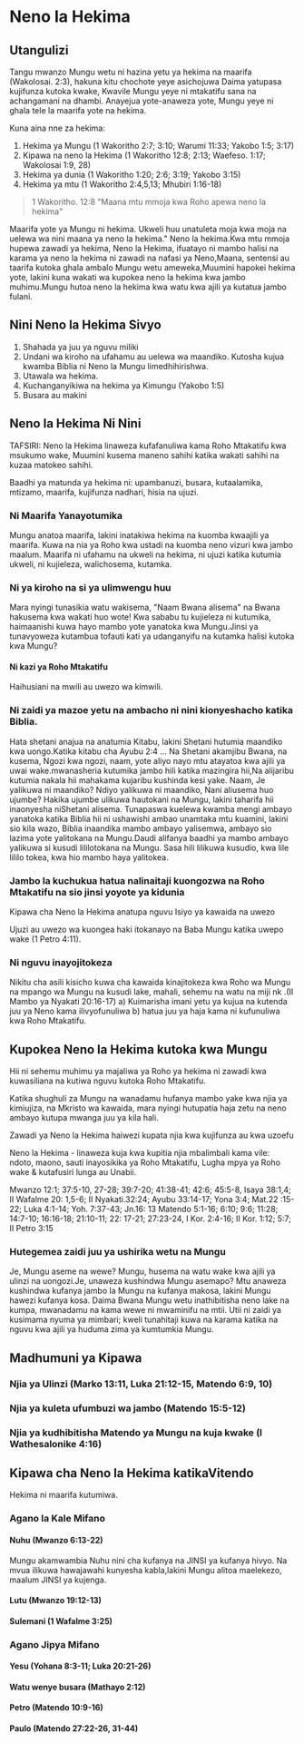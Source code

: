 # Neno la Hekima

## Utangulizi

Tangu mwanzo Mungu wetu ni hazina yetu ya hekima na maarifa (Wakolosai. 2:3), hakuna kitu chochote yeye asichojuwa Daima yatupasa kujifunza kutoka kwake, Kwavile Mungu yeye ni mtakatifu sana na achangamani na dhambi. Anayejua yote-anaweza yote, Mungu yeye ni ghala tele la maarifa yote na hekima.

Kuna aina nne za hekima:

1. Hekima ya Mungu (1 Wakoritho 2:7; 3:10; Warumi 11:33; Yakobo 1:5; 3:17)
2. Kipawa na neno la Hekima (1 Wakoritho 12:8; 2:13; Waefeso. 1:17; Wakolosai 1:9, 28)
3. Hekima ya dunia (1 Wakoritho 1:20; 2:6; 3:19; Yakobo 3:15)
4. Hekima ya mtu (1 Wakoritho 2:4,5,13; Mhubiri 1:16-18)

> 1 Wakoritho. 12:8 "Maana mtu mmoja kwa Roho apewa neno la hekima"

Maarifa yote ya Mungu ni hekima. Ukweli huu unatuleta moja kwa moja na uelewa wa nini maana ya neno la hekima." Neno la hekima.Kwa mtu mmoja hupewa zawadi ya hekima, Neno la Hekima, ifuatayo ni mambo halisi na karama ya neno la hekima ni zawadi na nafasi ya Neno,Maana, sentensi au taarifa kutoka ghala ambalo Mungu wetu ameweka,Muumini hapokei hekima yote, lakini kuna wakati wa kupokea neno la hekima kwa jambo muhimu.Mungu hutoa neno la hekima kwa watu kwa ajili ya kutatua jambo fulani.

## Nini Neno la Hekima Sivyo

1. Shahada ya juu ya nguvu miliki
2. Undani wa kiroho na ufahamu au uelewa wa maandiko. Kutosha kujua kwamba Biblia ni Neno la Mungu limedhihirishwa.
3. Utawala wa hekima.
4. Kuchanganyikiwa na hekima ya Kimungu (Yakobo 1:5)
5. Busara au makini

## Neno la Hekima Ni Nini

TAFSIRI: Neno la Hekima linaweza kufafanuliwa kama Roho Mtakatifu kwa msukumo wake, Muumini kusema maneno sahihi katika wakati sahihi na kuzaa matokeo sahihi.

Baadhi ya matunda ya hekima ni: upambanuzi, busara, kutaalamika, mtizamo, maarifa, kujifunza nadhari, hisia na ujuzi.

### Ni Maarifa Yanayotumika

Mungu anatoa maarifa, lakini inatakiwa hekima na kuomba kwaajili ya maarifa. Kuwa na nia ya Roho kwa ustadi na kuomba neno vizuri kwa jambo maalum. Maarifa ni ufahamu na ukweli na hekima, ni ujuzi katika kutumia ukweli, ni kujieleza, walichosema, kutamka.

### Ni ya kiroho na si ya ulimwengu huu

Mara nyingi tunasikia watu wakisema, "Naam Bwana alisema" na Bwana hakusema kwa wakati huo wote! Kwa sababu tu kujieleza ni kutumika, haimaanishi kuwa hayo mambo yote yanatoka kwa Mungu.Jinsi ya tunavyoweza kutambua tofauti kati ya udanganyifu na kutamka halisi kutoka kwa Mungu?

#### Ni kazi ya Roho Mtakatifu

Haihusiani na mwili au uwezo wa kimwili.

### Ni zaidi ya mazoe yetu na ambacho ni nini kionyeshacho katika Biblia.

Hata shetani anajua na anatumia Kitabu, lakini Shetani hutumia maandiko kwa uongo.Katika kitabu cha Ayubu 2:4 ... Na Shetani akamjibu Bwana, na kusema, Ngozi kwa ngozi, naam, yote aliyo nayo mtu atayatoa kwa ajili ya uwai wake.mwanasheria kutumika jambo hili katika mazingira hii,Na alijaribu kutumia nakala hii mahakama kujaribu kushinda kesi yake. Naam, Je yalikuwa ni maandiko? Ndiyo yalikuwa ni maandiko, Nani aliusema huo ujumbe? Hakika ujumbe ulikuwa hautokani na Mungu, lakini taharifa hii inaonyesha niShetani alisema. Tunapaswa kuelewa kwamba mengi ambayo yanatoka katika Biblia hii ni ushawishi ambao unamtaka mtu kuamini, lakini sio kila wazo, Biblia inaandika mambo ambayo yalisemwa, ambayo sio lazima yote yalitokana na Mungu.Daudi alifanya baadhi ya mambo ambayo yalikuwa si ​kusudi lililotokana na Mungu. Sasa hili lilikuwa kusudio, kwa lile lililo tokea, kwa hio mambo haya yalitokea.

### Jambo la kuchukua hatua nalinaitaji kuongozwa na Roho Mtakatifu na sio jinsi yoyote ya kidunia

Kipawa cha Neno la Hekima anatupa nguvu Isiyo ya kawaida na uwezo

Ujuzi au uwezo wa kuongea haki itokanayo na Baba Mungu katika uwepo wake (1 Petro 4:11).

### Ni nguvu inayojitokeza

Nikitu cha asili kisicho kuwa cha kawaida kinajitokeza kwa Roho wa Mungu na mpango wa Mungu na kusudi lake, mahali, sehemu na watu na miji nk .(II Mambo ya Nyakati 20:16-17) a) Kuimarisha imani yetu ya kujua na kutenda juu ya Neno kama ilivyofunuliwa b) hatua juu ya haja kama ni kufunuliwa kwa Roho Mtakatifu.

## Kupokea Neno la Hekima kutoka kwa Mungu

Hii ni sehemu muhimu ya majaliwa ya Roho ya hekima ni zawadi kwa kuwasiliana na kutiwa nguvu kutoka Roho Mtakatifu.

Katika shughuli za Mungu na wanadamu hufanya mambo yake kwa njia ya kimiujiza, na Mkristo wa kawaida, mara nyingi hutupatia haja zetu na neno ambayo kutupa mwanga juu ya kila hali.

Zawadi ya Neno la Hekima haiwezi kupata njia kwa kujifunza au kwa uzoefu

Neno la Hekima - linaweza kuja kwa kupitia njia mbalimbali kama vile: ndoto, maono, sauti inayosikika ya Roho Mtakatifu, Lugha mpya ya Roho wake & kutafusiri lunga au Unabii.

Mwanzo 12:1; 37:5-10, 27-28; 39:7-20; 41:38-41; 42:6; 45:5-8, Isaya 38:1,4; II Wafalme 20: 1,5-6; II Nyakati.32:24; Ayubu 33:14-17; Yona 3:4; Mat.22 :15-22; Luka 4:1-14; Yoh. 7:37-43; Jn.16: 13 Matendo 5:1-16; 6:10; 9:6; 11:28; 14:7-10; 16:16-18; 21:10-11; 22: 17-21; 27:23-24, I Kor. 2:4-16; II Kor. 1:12; 5:7; II Petro 3:15

### Hutegemea zaidi juu ya ushirika wetu na Mungu

Je, Mungu aseme na wewe? Mungu, husema na watu wake kwa ajili ya ulinzi na uongozi.Je, unaweza kushindwa Mungu asemapo? Mtu anaweza kushindwa kufanya jambo la Mungu na kufanya makosa, lakini Mungu hawezi kufanya kosa. Daima Bwana Mungu wetu inathibitisha neno lake na kumpa, mwanadamu na kama wewe ni mwaminifu na mtii. Utii ni zaidi ya kusimama nyuma ya mimbari; kweli tunahitaji kuwa na karama katika na nguvu kwa ajili ya huduma zima ya kumtumkia Mungu.

## Madhumuni ya Kipawa

### Njia ya Ulinzi (Marko 13:11, Luka 21:12-15, Matendo 6:9, 10)

### Njia ya kuleta ufumbuzi wa jambo (Matendo 15:5-12)

### Njia ya kudhibitisha Matendo ya Mungu na kuja kwake (I Wathesalonike 4:16)

## Kipawa cha Neno la Hekima katikaVitendo

Hekima ni maarifa kutumiwa.

### Agano la Kale Mifano

#### Nuhu (Mwanzo 6:13-22)

Mungu akamwambia Nuhu nini cha kufanya na JINSI ya kufanya hivyo. Na mvua ilikuwa hawajawahi kunyesha kabla,lakini Mungu alitoa maelekezo, maalum JINSI ya kujenga.

#### Lutu (Mwanzo 19:12-13)

#### Sulemani (1 Wafalme 3:25)

### Agano Jipya Mifano

#### Yesu (Yohana 8:3-11; Luka 20:21-26)

#### Watu wenye busara (Mathayo 2:12)

#### Petro (Matendo 10:9-16)

#### Paulo (Matendo 27:22-26, 31-44)
